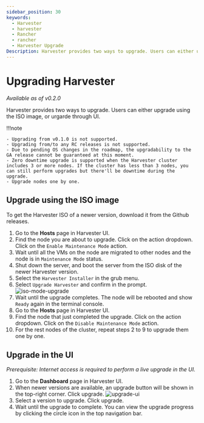 ```yaml
---
sidebar_position: 30
keywords:
  - Harvester
  - harvester
  - Rancher
  - rancher
  - Harvester Upgrade
Description: Harvester provides two ways to upgrade. Users can either upgrade using the ISO image, or urgarde through UI.
---
```


# Upgrading Harvester

_Available as of v0.2.0_

Harvester provides two ways to upgrade. Users can either upgrade using the ISO image, or urgarde through UI.

!!!note

    - Upgrading from v0.1.0 is not supported.
    - Upgrading from/to any RC releases is not supported.
    - Due to pending OS changes in the roadmap, the upgradability to the GA release cannot be guaranteed at this moment.
    - Zero downtime upgrade is supported when the Harvester cluster includes 3 or more nodes. If the cluster has less than 3 nodes, you can still perform upgrades but there'll be downtime during the upgrade.
    - Upgrade nodes one by one.

## Upgrade using the ISO image

To get the Harvester ISO of a newer version, download it from the Github releases.

1. Go to the **Hosts** page in Harvester UI.
1. Find the node you are about to upgrade. Click on the action dropdown. Click on the `Enable Maintenance Mode` action.
1. Wait until all the VMs on the node are migrated to other nodes and the node is in `Maintenance Mode` status.
1. Shut down the server, and boot the server from the ISO disk of the newer Harvester version.
1. Select the `Harvester Installer` in the grub menu.
1. Select `Upgrade Harvester` and confirm in the prompt.
   ![iso-mode-upgrade](./assets/iso-mode-upgrade.png)
1. Wait until the upgrade completes. The node will be rebooted and show `Ready` again in the terminal console.
1. Go to the **Hosts** page in Harvester UI.
1. Find the node that just completed the upgrade. Click on the action dropdown. Click on the `Disable Maintenance Mode` action.
1. For the rest nodes of the cluster, repeat steps 2 to 9 to upgrade them one by one.

## Upgrade in the UI

_Prerequisite: Internet access is required to perform a live upgrade in the UI._

1. Go to the **Dashboard** page in Harvester UI.
1. When newer versions are available, an upgrade button will be shown in the top-right corner. Click upgrade.
   ![upgrade-ui](./assets/upgrade-ui.png)
1. Select a version to upgrade. Click upgrade.
1. Wait until the upgrade to complete. You can view the upgrade progress by clicking the circle icon in the top navigation bar.
